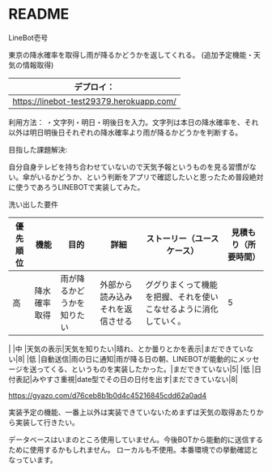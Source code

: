 # README

LineBot壱号

東京の降水確率を取得し雨が降るかどうかを返してくれる。
(追加予定機能・天気の情報取得)

|デプロイ：  |
| -------  |
|https://linebot-test29379.herokuapp.com/ |

利用方法：
・文字列・明日・明後日を入力。文字列は本日の降水確率を、それ以外は明日明後日それぞれの降水確率より雨が降るかどうかを判断する。

目指した課題解決:

自分自身テレビを持ち合わせていないので天気予報というものを見る習慣がない。傘がいるかどうか、という判断をアプリで確認したいと思ったため普段絶対に使うであろうLINEBOTで実装してみた。

洗い出した要件

|優先順位|機能     |目的|詳細|ストーリー（ユースケース）|見積もり（所要時間）|
| -- | ------ | -- | -- | ------------------- | -------------- |
|高  |降水確率取得|雨が降るかどうかを知りたい|外部から読み込みそれを返信させる|ググりまくって機能を把握、それを使いこなせるように消化していく。|5|
|
|中  |天気の表示|天気を知りたい|晴れ、とか曇りとかを表示|まだできていない|8|
|低  |自動送信|雨の日に通知|雨が降る日の朝、LINEBOTが能動的にメッセージを送ってくる、というものを実装したかった。|まだできていない|5|
|低  |日付表記|みやすさ重視|date型でその日の日付を出す|まだできていない|8|

https://gyazo.com/d76ceb8b1b0d4c45216845cdd62a0ad4

実装予定の機能、一番上以外は実装できていないためまずは天気の取得あたりから実装して行きたい。

データベースはいまのところ使用していません。今後BOTから能動的に送信するために使用するかもしれません。
ローカルも不使用。本番環境での挙動確認となっています。